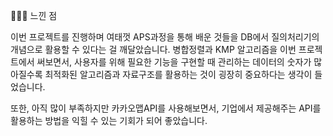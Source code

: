🙋🏻‍♀ 느낀 점 

이번 프로젝트를 진행하며 여태껏 APS과정을 통해 배운 것들을 DB에서 질의처리기의 개념으로 활용할 수 있다는 걸 깨달았습니다. 병합정렬과 KMP 알고리즘을 이번 프로젝트에서 써보면서, 사용자를 위해 필요한 기능을 구현할 때 관리하는 데이터의 숫자가 많아질수록 최적화된 알고리즘과 자료구조를 활용하는 것이 굉장히 중요하다는 생각이 들었습니다. 

또한, 아직 많이 부족하지만 카카오맵API를 사용해보면서, 기업에서 제공해주는 API를 활용하는 방법을 익힐 수 있는 기회가 되어 좋았습니다.